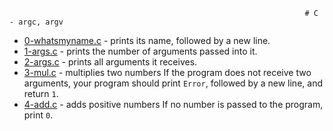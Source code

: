                                                                       # C - argc, argv
- [0-whatsmyname.c](https://github.com/samdaphbynet/holbertonschool-low_level_programming/blob/master/argc_argv/0-whatsmyname.c) - prints its name, followed by a new line.<br/>
- [1-args.c](https://github.com/samdaphbynet/holbertonschool-low_level_programming/blob/master/argc_argv/1-args.c) - prints the number of arguments passed into it.<br/>
- [2-args.c](https://github.com/samdaphbynet/holbertonschool-low_level_programming/blob/master/argc_argv/2-args.c) - prints all arguments it receives.<br/>
- [3-mul.c](https://github.com/samdaphbynet/holbertonschool-low_level_programming/blob/master/argc_argv/3-mul.c) - multiplies two numbers If the program does not receive two arguments, your program should print `Error`, followed by a new line, and return `1`.<br/>
- [4-add.c](https://github.com/samdaphbynet/holbertonschool-low_level_programming/blob/master/argc_argv/4-add.c) - adds positive numbers If no number is passed to the program, print `0`.<br/>
